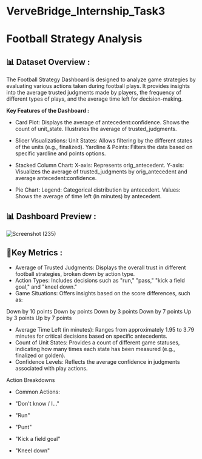 # VerveBridge_Internship_Task3

# Football Strategy Analysis

## 📊 Dataset Overview :

The Football Strategy Dashboard is designed to analyze game strategies by evaluating various actions taken during football plays. It provides insights into the average trusted judgments made by players, the frequency of different types of plays, and the average time left for decision-making.

**Key Features of the Dashboard :**

- Card Plot:
Displays the average of antecedent:confidence.
Shows the count of unit_state.
Illustrates the average of trusted_judgments.

- Slicer Visualizations:
Unit States: Allows filtering by the different states of the units (e.g., finalized).
Yardline & Points: Filters the data based on specific yardline and points options.

- Stacked Column Chart:
X-axis: Represents orig_antecedent.
Y-axis: Visualizes the average of trusted_judgments by orig_antecedent and average antecedent:confidence.

- Pie Chart:
Legend: Categorical distribution by antecedent.
Values: Shows the average of time left (in minutes) by antecedent.

## 📊 Dashboard Preview :

![Screenshot (235)](https://github.com/user-attachments/assets/f5f34feb-286b-4120-be82-c416dcb96ed7)



## 🚀Key Metrics :

- Average of Trusted Judgments: Displays the overall trust in different football strategies, broken down by action type.
- Action Types: Includes decisions such as "run," "pass," "kick a field goal," and "kneel down."
- Game Situations: Offers insights based on the score differences, such as:

Down by 10 points
Down by points
Down by 3 points
Down by 7 points
Up by 3 points
Up by 7 points

- Average Time Left (in minutes): Ranges from approximately 1.95 to 3.79 minutes for critical decisions based on specific antecedents.
- Count of Unit States: Provides a count of different game statuses, indicating how many times each state has been measured (e.g., finalized or golden).
- Confidence Levels: Reflects the average confidence in judgments associated with play actions.
 
Action Breakdowns

- Common Actions:
  
- "Don't know / I..."
- "Run"
- "Punt"
- "Kick a field goal"
- "Kneel down"



